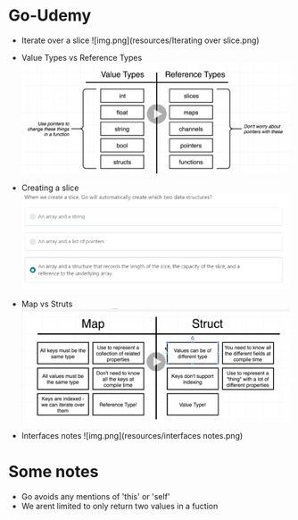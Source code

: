 # Go-Udemy
* Iterate over a slice
  ![img.png](resources/Iterating over slice.png)
  
* Value Types vs Reference Types
![img.png](resources/img.png)
  
* Creating a slice
![img_1.png](resources/img_1.png)
  
* Map vs Struts
![img.png](resources/mapVsStruts.png)
  
* Interfaces notes
  ![img.png](resources/interfaces notes.png)
  




# Some notes
  * Go avoids any mentions of 'this' or 'self'
  * We arent limited to only return two values in a fuction

